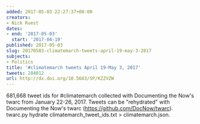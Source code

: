 ```yaml
---
added: 2017-05-03 22:27:37+00:00
creators:
- Nick Ruest
dates:
- end: '2017-05-03'
  start: '2017-04-19'
published: 2017-05-03
slug: 20170503-climatemarch-tweets-april-19-may-3-2017
subjects:
- Politics
title: '#climatemarch tweets April 19-May 3, 2017'
tweets: 284012
url: http://dx.doi.org/10.5683/SP/KZZVZW
---
```


681,668 tweet ids for #climatemarch collected with Documenting the Now's twarc from January 22-26, 2017. Tweets can be "rehydrated" with Documenting the Now's twarc (https://github.com/DocNow/twarc). twarc.py hydrate climatemarch_tweet_ids.txt > climatemarch.json.
